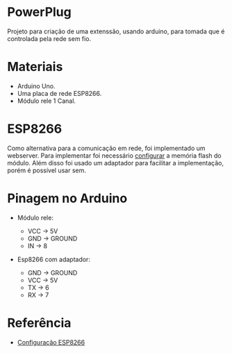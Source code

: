 # PowerPlug
  Projeto para criação de uma extenssão, usando arduino, para tomada que é controlada pela rede sem fio.
  
# Materiais  
  - Arduino Uno.
  - Uma placa de rede ESP8266.
  - Módulo rele 1 Canal.

# ESP8266
  Como alternativa para a comunicação em rede, foi implementado um webserver. Para implementar foi necessário [configurar](https://blogmasterwalkershop.com.br/embarcados/esp8266/upgrade-de-firmware-do-wifi-esp8266-esp-01-atraves-do-arduino-e-conversor-usb-serial/) a memória flash do módulo. 
  Além disso foi usado um adaptador para facilitar a implementação, porém é possível usar sem.
  
# Pinagem no Arduino
- Módulo rele:
  - VCC -> 5V
  - GND -> GROUND
  - IN -> 8
  
- Esp8266 com adaptador:  
  - GND -> GROUND
  - VCC -> 5V
  - TX -> 6
  - RX -> 7
  
# Referência
- [Configuração ESP8266](https://blogmasterwalkershop.com.br/arduino/como-usar-com-arduino-modulo-wifi-esp8266-esp-01)
